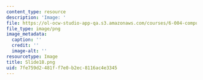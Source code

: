 ```yaml
---
content_type: resource
description: 'Image: '
file: https://ol-ocw-studio-app-qa.s3.amazonaws.com/courses/6-004-computation-structures-spring-2017/7fe759d2481ff7e0b2ec8116ac4e3345_Slide18.png
file_type: image/png
image_metadata:
  caption: ''
  credit: ''
  image-alt: ''
resourcetype: Image
title: Slide18.png
uid: 7fe759d2-481f-f7e0-b2ec-8116ac4e3345
---
```

